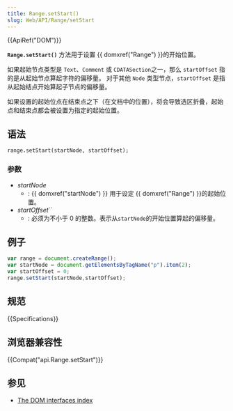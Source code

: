 ```yaml
---
title: Range.setStart()
slug: Web/API/Range/setStart
---
```


{{ApiRef("DOM")}}

**`Range.setStart()`** 方法用于设置 {{ domxref("Range") }}的开始位置。

如果起始节点类型是 `Text`、`Comment` 或 `CDATASection`之一，那么 `startOffset` 指的是从起始节点算起字符的偏移量。 对于其他 `Node` 类型节点，`startOffset` 是指从起始结点开始算起子节点的偏移量。

如果设置的起始位点在结束点之下（在文档中的位置），将会导致选区折叠，起始点和结束点都会被设置为指定的起始位置。

## 语法

```plain
range.setStart(startNode, startOffset);
```

### 参数

- _startNode_
  - : {{ domxref("startNode") }} 用于设定 {{ domxref("Range") }}的起始位置。
- _startOffset_``
  - : 必须为不小于 0 的整数。表示从`startNode`的开始位置算起的偏移量。

## 例子

```js
var range = document.createRange();
var startNode = document.getElementsByTagName("p").item(2);
var startOffset = 0;
range.setStart(startNode,startOffset);
```

## 规范

{{Specifications}}

## 浏览器兼容性

{{Compat("api.Range.setStart")}}

## 参见

- [The DOM interfaces index](/zh-CN/docs/DOM/DOM_Reference)
